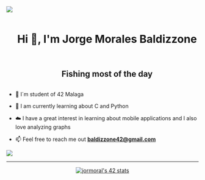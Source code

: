 
<!--horizontal divider(gradiant)-->
<img src="https://user-images.githubusercontent.com/73097560/115834477-dbab4500-a447-11eb-908a-139a6edaec5c.gif">

<!--h1 without bottom border-->
<div id="user-content-toc">
  <ul align="center">
    <summary><h1 style="display: inline-block">Hi 👋, I'm Jorge Morales Baldizzone</h1></summary>
  </ul>
</div>


<!--h2 without bottom border-->
<div id="user-content-toc">
  <ul align="center">
    <summary><h2 style="display: inline-block">Fishing most of the day</h2></summary>
  </ul>
</div>


<!--Intro start-->
- 🔭 I´m student of 42 Malaga 

- 🌱 I am currently learning about C and Python

- ☁️ I have a great interest in learning about mobile applications and I also love analyzing graphs 

- 📫 Feel free to reach me out **baldizzone42@gmail.com**

<!--horizontal divider(gradiant)-->
<img src="https://user-images.githubusercontent.com/73097560/115834477-dbab4500-a447-11eb-908a-139a6edaec5c.gif">

----------------------------------------------------------------------
<p align = "center">
	<a href="https://github.com/oakoudad/badge42"><img src="https://badge.mediaplus.ma/landscapes/jormoral?1337Badge=off&UM6P=off" alt="jormoral's 42 stats" /></a>
</p>

